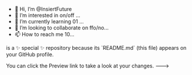 - 👋 Hi, I’m @InsiertFuture
- 👀 I’m interested in on/off ...
- 🌱 I’m currently learning 01 ...
- 💞️ I’m looking to collaborate on ffo/no...
- 📫 How to reach me 10...

<!---
InsiertFuture/InsiertFuture is a ✨ special ✨ repository because its `README.md` (this file) appears on your GitHub profile.
You can click the Preview link to take a look at your changes.
---> is a ✨ special ✨ repository because its `README.md` (this file) appears on your GitHub profile.
You can click the Preview link to take a look at your changes.
--->
